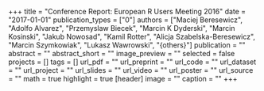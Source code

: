 +++
title = "Conference Report: European R Users Meeting 2016"
date = "2017-01-01"
publication_types = ["0"]
authors = ["Maciej Beresewicz", "Adolfo Alvarez", "Przemyslaw Biecek", "Marcin K Dyderski", "Marcin Kosinski", "Jakub Nowosad", "Kamil Rotter", "Alicja Szabelska-Beresewicz", "Marcin Szymkowiak", "Lukasz Wawrowski", "{others}"]
publication = ""
abstract = ""
abstract_short = ""
image_preview = ""
selected = false
projects = []
tags = []
url_pdf = ""
url_preprint = ""
url_code = ""
url_dataset = ""
url_project = ""
url_slides = ""
url_video = ""
url_poster = ""
url_source = ""
math = true
highlight = true
[header]
image = ""
caption = ""
+++
